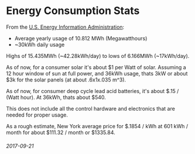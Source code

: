Energy Consumption Stats
===

From the [U.S. Energy Information Administration](https://www.eia.gov/tools/faqs/faq.php?id=97&t=3):

* Average yearly usage of 10.812 MWh (Megawatthours)
* ~30kWh daily usage

Highs of 15.435MWh (~42.28kWh/day) to lows of 6.166MWh (~17kWh/day).

As of now, for a consumer solar it's about $1 per Watt of solar.
Assuming a 12 hour window of sun at full power, and 36kWh usage, thats 3kW or
about $3k for the solar panels (at about .6x1x.035 m^3).

As of now, for consumer deep cycle lead acid batteries, it's about $.15 / (Watt hour).
At 36kWh, thats about $540.

This does not include all the control hardware and electronics that are needed
for proper usage.

As a rough estimate, New York average price for $.1854 / kWh at 601 kWh / month
for about $111.32 / month or $1335.84.

###### 2017-09-21
